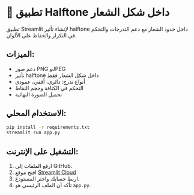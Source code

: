 
# 🎨 تطبيق Halftone داخل شكل الشعار

تطبيق Streamlit لإنشاء تأثير halftone داخل حدود الشعار مع دعم التدرجات والتحكم في التكرار والحفاظ على الألوان.

## الميزات:
- دعم صور PNG وJPEG
- تأثير halftone داخل شكل الشعار فقط
- أنواع تدرج: دائري، أفقي، عمودي
- التحكم في الكثافة وحجم النقاط
- تحميل الصورة النهائية

## الاستخدام المحلي:
```bash
pip install -r requirements.txt
streamlit run app.py
```

## التشغيل على الإنترنت:
1. ارفع الملفات إلى GitHub.
2. افتح موقع [Streamlit Cloud](https://share.streamlit.io/)
3. اربط حسابك واختر المستودع.
4. تأكد أن الملف الرئيسي هو `app.py`.
